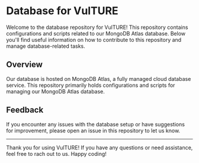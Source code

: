 # Database for VulTURE

Welcome to the database repository for VulTURE! This repository contains configurations and scripts related to our MongoDB Atlas database. Below you'll find useful information on how to contribute to this repository and manage database-related tasks.

## Overview

Our database is hosted on MongoDB Atlas, a fully managed cloud database service. This repository primarily holds configurations and scripts for managing our MongoDB Atlas database.

## Feedback

If you encounter any issues with the database setup or have suggestions for improvement, please open an issue in this repository to let us know.

---

Thank you for using VulTURE! If you have any questions or need assistance, feel free to rach out to us. Happy coding!
